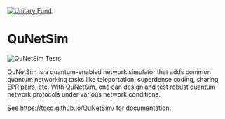 [![Unitary Fund](https://img.shields.io/badge/Supported%20By-UNITARY%20FUND-brightgreen.svg?style=for-the-badge)](http://unitary.fund)
# QuNetSim 

![QuNetSim Tests](https://github.com/tqsd/QuNetSim/workflows/QuNetSim%20Tests/badge.svg)

QuNetSim is a quantum-enabled network simulator that adds common quantum networking tasks like teleportation, superdense coding, sharing EPR pairs, etc. With QuNetSim, one can design and test robust quantum network protocols under various network conditions.

See https://tqsd.github.io/QuNetSim/ for documentation.


